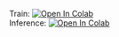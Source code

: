 Train: [![Open In Colab](https://colab.research.google.com/assets/colab-badge.svg)](https://colab.research.google.com/github/shitkov/signature_detector/blob/main/yolov5_train.ipynb)</br>
Inference: [![Open In Colab](https://colab.research.google.com/assets/colab-badge.svg)](https://colab.research.google.com/github/shitkov/signature_detector/blob/main/yolo_v5s_inference.ipynb)
